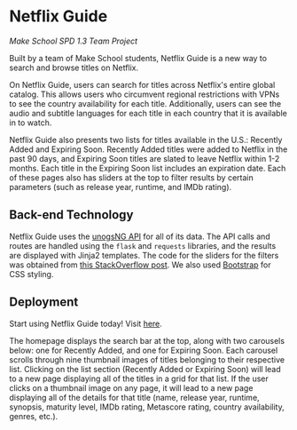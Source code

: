 # Netflix Guide
<i>Make School SPD 1.3 Team Project</i>

Built by a team of Make School students, Netflix Guide is a new way to search and browse titles on Netflix. 

On Netflix Guide, users can search for titles across Netflix's entire global catalog. This allows users who circumvent regional restrictions with VPNs to see the country availability for each title. Additionally, users can see the audio and subtitle languages for each title in each country that it is available in to watch. 

Netflix Guide also presents two lists for titles available in the U.S.: Recently Added and Expiring Soon. Recently Added titles were added to Netflix in the past 90 days, and Expiring Soon titles are slated to leave Netflix within 1-2 months. Each title in the Expiring Soon list includes an expiration date. Each of these pages also has sliders at the top to filter results by certain parameters (such as release year, runtime, and IMDb rating). 

## Back-end Technology

Netflix Guide uses the [unogsNG API](https://rapidapi.com/unogs/api/unogsng) for all of its data. The API calls and routes are handled using the `flask` and `requests` libraries, and the results are displayed with Jinja2 templates. The code for the sliders for the filters was obtained from [this StackOverflow post](https://stackoverflow.com/questions/4753946/html5-slider-with-two-inputs-possible/64612997#64612997). We also used [Bootstrap](https://getbootstrap.com/docs/4.6/getting-started/introduction/) for CSS styling.

## Deployment

Start using Netflix Guide today! Visit [here](https://wcc-netflix-guide.herokuapp.com).

The homepage displays the search bar at the top, along with two carousels below: one for Recently Added, and one for Expiring Soon. Each carousel scrolls through nine thumbnail images of titles belonging to their respective list. Clicking on the list section (Recently Added or Expiring Soon) will lead to a new page displaying all of the titles in a grid for that list. If the user clicks on a thumbnail image on any page, it will lead to a new page displaying all of the details for that title (name, release year, runtime, synopsis, maturity level, IMDb rating, Metascore rating, country availability, genres, etc.). 
